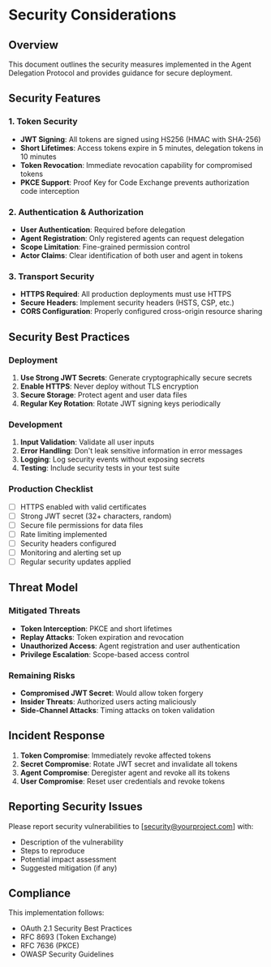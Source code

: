 # Security Considerations

## Overview
This document outlines the security measures implemented in the Agent Delegation Protocol and provides guidance for secure deployment.

## Security Features

### 1. Token Security
- **JWT Signing**: All tokens are signed using HS256 (HMAC with SHA-256)
- **Short Lifetimes**: Access tokens expire in 5 minutes, delegation tokens in 10 minutes
- **Token Revocation**: Immediate revocation capability for compromised tokens
- **PKCE Support**: Proof Key for Code Exchange prevents authorization code interception

### 2. Authentication & Authorization
- **User Authentication**: Required before delegation
- **Agent Registration**: Only registered agents can request delegation
- **Scope Limitation**: Fine-grained permission control
- **Actor Claims**: Clear identification of both user and agent in tokens

### 3. Transport Security
- **HTTPS Required**: All production deployments must use HTTPS
- **Secure Headers**: Implement security headers (HSTS, CSP, etc.)
- **CORS Configuration**: Properly configured cross-origin resource sharing

## Security Best Practices

### Deployment
1. **Use Strong JWT Secrets**: Generate cryptographically secure secrets
2. **Enable HTTPS**: Never deploy without TLS encryption
3. **Secure Storage**: Protect agent and user data files
4. **Regular Key Rotation**: Rotate JWT signing keys periodically

### Development
1. **Input Validation**: Validate all user inputs
2. **Error Handling**: Don't leak sensitive information in error messages
3. **Logging**: Log security events without exposing secrets
4. **Testing**: Include security tests in your test suite

### Production Checklist
- [ ] HTTPS enabled with valid certificates
- [ ] Strong JWT secret (32+ characters, random)
- [ ] Secure file permissions for data files
- [ ] Rate limiting implemented
- [ ] Security headers configured
- [ ] Monitoring and alerting set up
- [ ] Regular security updates applied

## Threat Model

### Mitigated Threats
- **Token Interception**: PKCE and short lifetimes
- **Replay Attacks**: Token expiration and revocation
- **Unauthorized Access**: Agent registration and user authentication
- **Privilege Escalation**: Scope-based access control

### Remaining Risks
- **Compromised JWT Secret**: Would allow token forgery
- **Insider Threats**: Authorized users acting maliciously
- **Side-Channel Attacks**: Timing attacks on token validation

## Incident Response
1. **Token Compromise**: Immediately revoke affected tokens
2. **Secret Compromise**: Rotate JWT secret and invalidate all tokens
3. **Agent Compromise**: Deregister agent and revoke all its tokens
4. **User Compromise**: Reset user credentials and revoke tokens

## Reporting Security Issues
Please report security vulnerabilities to [security@yourproject.com] with:
- Description of the vulnerability
- Steps to reproduce
- Potential impact assessment
- Suggested mitigation (if any)

## Compliance
This implementation follows:
- OAuth 2.1 Security Best Practices
- RFC 8693 (Token Exchange)
- RFC 7636 (PKCE)
- OWASP Security Guidelines